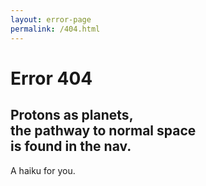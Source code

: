 ```yaml
---
layout: error-page
permalink: /404.html
---
```


# Error 404

## Protons as planets,<br/>the pathway to normal space<br/>is found in the nav.

A haiku for you.
